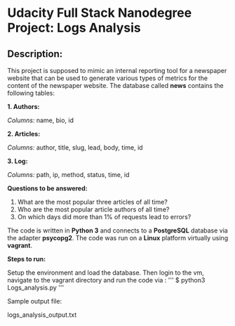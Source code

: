 # Udacity Full Stack Nanodegree Project: Logs Analysis

## Description:
This project is supposed to mimic an internal reporting tool for a newspaper website that can be used to generate various types of metrics for the content of the newspaper website.
The database called **news** contains the following tables:

**1. Authors:**

*Columns:* name, bio, id


**2. Articles:**

*Columns:* author, title, slug, lead, body, time, id



**3. Log:**

*Columns:* path, ip, method, status, time, id


**Questions to be answered:**

1. What are the most popular three articles of all time?
2. Who are the most popular article authors of all time?
3. On which days did more than 1% of requests lead to errors?

The code is written in **Python 3** and connects to a **PostgreSQL** database via the adapter **psycopg2**.
The code was run on a **Linux** platform virtually using **vagrant**.

**Steps to run:**

Setup the environment and load the database. Then login to the vm, navigate to the vagrant directory and run the code via :
'''
$ python3 Logs_analysis.py
'''

Sample output file:

logs_analysis_output.txt
